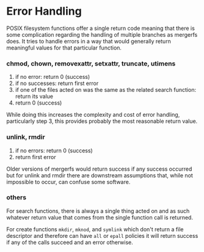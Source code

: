 # Error Handling

POSIX filesystem functions offer a single return code meaning that
there is some complication regarding the handling of multiple branches
as mergerfs does. It tries to handle errors in a way that would
generally return meaningful values for that particular function.

### chmod, chown, removexattr, setxattr, truncate, utimens

1. if no error: return 0 (success)
2. if no successes: return first error
3. if one of the files acted on was the same as the related search function: return its value
4. return 0 (success)

While doing this increases the complexity and cost of error handling,
particularly step 3, this provides probably the most reasonable return
value.

### unlink, rmdir

1. if no errors: return 0 (success)
2. return first error

Older versions of mergerfs would return success if any success occurred
but for unlink and rmdir there are downstream assumptions that, while
not impossible to occur, can confuse some software.

### others

For search functions, there is always a single thing acted on and as
such whatever return value that comes from the single function call is
returned.

For create functions `mkdir`, `mknod`, and `symlink` which don't
return a file descriptor and therefore can have `all` or `epall`
policies it will return success if any of the calls succeed and an
error otherwise.
